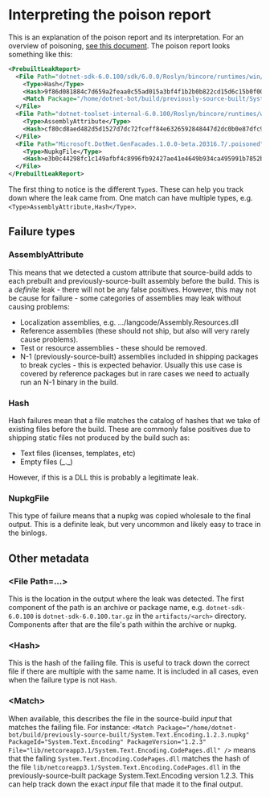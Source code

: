 # Interpreting the poison report

This is an explanation of the poison report and its interpretation.  For an overview of poisoning, [see this document](leak-detection.md).  The poison report looks something like this:

```xml
<PrebuiltLeakReport>
  <File Path="dotnet-sdk-6.0.100/sdk/6.0.0/Roslyn/bincore/runtimes/win/lib/netcoreapp3.1/System.Text.Encoding.CodePages.dll">
    <Type>Hash</Type>
    <Hash>9f86d081884c7d659a2feaa0c55ad015a3bf4f1b2b0b822cd15d6c15b0f00a08</Hash>
    <Match Package="/home/dotnet-bot/build/previously-source-built/System.Text.Encoding.1.2.3.nupkg" PackageId="System.Text.Encoding" PackageVersion="1.2.3" File="lib/netcoreapp3.1/System.Text.Encoding.CodePages.dll" />
  </File>
  <File Path="dotnet-toolset-internal-6.0.100/Roslyn/bincore/runtimes/win/lib/netcoreapp3.1/System.Reflection.Metadata.dll">
    <Type>AssemblyAttribute</Type>
    <Hash>cf80cd8aed482d5d1527d7dc72fceff84e6326592848447d2dc0b0e87dfc9a90</Hash>
  </File>
  <File Path="Microsoft.DotNet.GenFacades.1.0.0-beta.20316.7/.poisoned">
    <Type>NupkgFile</Type>
    <Hash>e3b0c44298fc1c149afbf4c8996fb92427ae41e4649b934ca495991b7852b855</Hash>
  </File>
</PrebuiltLeakReport>
```

The first thing to notice is the different `Type`s.  These can help you track down where the leak came from.  One match can have multiple types, e.g. `<Type>AssemblyAttribute,Hash</Type>`.

## Failure types

### AssemblyAttribute

This means that we detected a custom attribute that source-build adds to each prebuilt and previously-source-built assembly before the build.  This is a *definite* leak - there will not be any false positives.  However, this may not be cause for failure - some categories of assemblies may leak without causing problems:

- Localization assemblies, e.g. .../langcode/Assembly.Resources.dll
- Reference assemblies (these should not ship, but also will very rarely cause problems).
- Test or resource assemblies - these should be removed.
- N-1 (previously-source-built) assemblies included in shipping packages to break cycles - this is expected behavior.  Usually this use case is covered by reference packages but in rare cases we need to actually run an N-1 binary in the build.

### Hash

Hash failures mean that a file matches the catalog of hashes that we take of existing files before the build.  These are commonly false positives due to shipping static files not produced by the build such as:

- Text files (licenses, templates, etc)
- Empty files (\_.\_)

However, if this is a DLL this is probably a legitimate leak.

### NupkgFile

This type of failure means that a nupkg was copied wholesale to the final output.  This is a definite leak, but very uncommon and likely easy to trace in the binlogs.

## Other metadata

### \<File Path=...\>

This is the location in the output where the leak was detected.  The first component of the path is an archive or package name, e.g. `dotnet-sdk-6.0.100` is `dotnet-sdk-6.0.100.tar.gz` in the `artifacts/<arch>` directory.  Components after that are the file's path within the archive or nupkg.

### \<Hash\>

This is the hash of the failing file.  This is useful to track down the correct file if there are multiple with the same name.  It is included in all cases, even when the failure type is not `Hash`.

### \<Match\>

When available, this describes the file in the source-build *input* that matches the failing file.  For instance:
`<Match Package="/home/dotnet-bot/build/previously-source-built/System.Text.Encoding.1.2.3.nupkg" PackageId="System.Text.Encoding" PackageVersion="1.2.3" File="lib/netcoreapp3.1/System.Text.Encoding.CodePages.dll" />`
means that the failing `System.Text.Encoding.CodePages.dll` matches the hash of the file `lib/netcoreapp3.1/System.Text.Encoding.CodePages.dll` in the previously-source-built package System.Text.Encoding version 1.2.3.  This can help track down the exact *input* file that made it to the final output.

